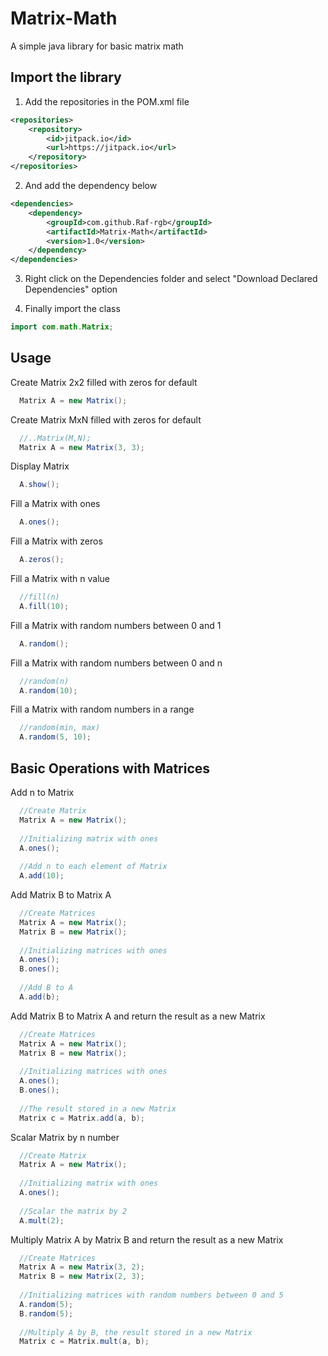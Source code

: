 # Matrix-Math
A simple java library for basic matrix math 

## Import the library

1. Add the repositories in the POM.xml file
```xml
<repositories>
    <repository>
        <id>jitpack.io</id>
        <url>https://jitpack.io</url>
    </repository>
</repositories>
```

2. And add the dependency below
```xml
<dependencies>
    <dependency>
        <groupId>com.github.Raf-rgb</groupId>
        <artifactId>Matrix-Math</artifactId>
        <version>1.0</version>
    </dependency>
</dependencies>
```

3. Right click on the Dependencies folder and select "Download Declared Dependencies" option

4. Finally import the class

```java
import com.math.Matrix;
```

## Usage

Create Matrix 2x2 filled with zeros for default

```java
  Matrix A = new Matrix();
```

Create Matrix MxN filled with zeros for default

```java
  //..Matrix(M,N);
  Matrix A = new Matrix(3, 3);
```

Display Matrix

```java
  A.show();
```

Fill a Matrix with ones

```java
  A.ones();
```

Fill a Matrix with zeros

```java
  A.zeros();
```

Fill a Matrix with n value

```java
  //fill(n)
  A.fill(10);
```

Fill a Matrix with random numbers between 0 and 1

```java
  A.random();
```

Fill a Matrix with random numbers between 0 and n

```java
  //random(n)
  A.random(10);
```

Fill a Matrix with random numbers in a range

```java
  //random(min, max)
  A.random(5, 10);
```
## Basic Operations with Matrices

Add n to Matrix

```java
  //Create Matrix
  Matrix A = new Matrix();
  
  //Initializing matrix with ones
  A.ones();
  
  //Add n to each element of Matrix
  A.add(10);
```


Add Matrix B to Matrix A

```java
  //Create Matrices
  Matrix A = new Matrix();
  Matrix B = new Matrix();
  
  //Initializing matrices with ones
  A.ones();
  B.ones();
  
  //Add B to A
  A.add(b);
```
Add Matrix B to Matrix A and return the result as a new Matrix

```java
  //Create Matrices
  Matrix A = new Matrix();
  Matrix B = new Matrix();
  
  //Initializing matrices with ones
  A.ones();
  B.ones();
  
  //The result stored in a new Matrix
  Matrix c = Matrix.add(a, b);
```
Scalar Matrix by n number

```java
  //Create Matrix
  Matrix A = new Matrix();
  
  //Initializing matrix with ones
  A.ones();
  
  //Scalar the matrix by 2
  A.mult(2);
```

Multiply Matrix A by Matrix B and return the result as a new Matrix

```java
  //Create Matrices
  Matrix A = new Matrix(3, 2);
  Matrix B = new Matrix(2, 3);
  
  //Initializing matrices with random numbers between 0 and 5
  A.random(5);
  B.random(5);
  
  //Multiply A by B, the result stored in a new Matrix 
  Matrix c = Matrix.mult(a, b);
```
